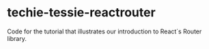 # techie-tessie-reactrouter
Code for the tutorial that illustrates our introduction to React´s Router library.
